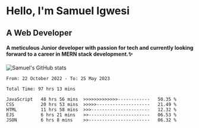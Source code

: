 # Hello, I'm Samuel Igwesi
## A Web Developer

#### A meticulous Junior developer with passion for tech and currently looking forward to a career in MERN stack development.:sparkles:


![Samuel's GitHub stats](https://github-readme-stats.vercel.app/api?username=SamuelIgwesi&show_icons=true&theme=radical)

<!--START_SECTION:waka-->

```text
From: 22 October 2022 - To: 25 May 2023

Total Time: 97 hrs 13 mins

JavaScript   48 hrs 56 mins  >>>>>>>>>>>>>------------   50.35 %
CSS          20 hrs 53 mins  >>>>>--------------------   21.49 %
HTML         11 hrs 58 mins  >>>----------------------   12.32 %
EJS          6 hrs 21 mins   >>-----------------------   06.53 %
JSON         6 hrs 8 mins    >>-----------------------   06.32 %
```

<!--END_SECTION:waka-->
